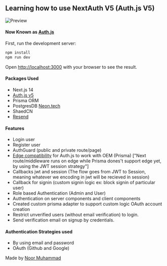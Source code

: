 ## Learning how to use NextAuth V5 (Auth.js V5)

![Preview](https://i.imgur.com/KlfXvY2.png)

#### Now Known as [Auth.js](https://authjs.dev/)

First, run the development server:

```bash
npm install
npm run dev
```

Open [http://localhost:3000](http://localhost:3000) with your browser to see the result.

#### Packages Used

- Next.js 14
- [Auth.js v5](https://authjs.dev/)
- Prisma ORM
- PostgresDB [Neon.tech](https://console.neon.tech/)
- ShaedCN
- [Resend](https://resend.com/)

#### Features

- Login user
- Register user
- AuthGuard (public and private route/page)
- [Edge compatibility](https://authjs.dev/guides/upgrade-to-v5?authentication-method=middleware#edge-compatibility) for Auth.js to work with OEM (Prisma) ["Next route/middleware runs on edge while Prisma dones't support edge yet, by using the JWT session strategy"]
- Callbacks jwt and session (The flow goes from JWT to Session, meaning whatever we encoding in jwt will be recieved in session)
- Callback for signin (custom signin logic ex: block signin of particular user)
- Role based Authentication (Admin and User)
- Authentication on server components and client components
- Created custom prisma adapter to support custom logic OAuth account creation
- Restrict unverified users (without email verification) to login.
- Send verification email on signup by credentials.

#### Authentication Strategies used

- By using email and password
- OAuth (Github and Google)

Made by [Noor Muhammad](https://www.linkedin.com/in/connectwithnoor)

